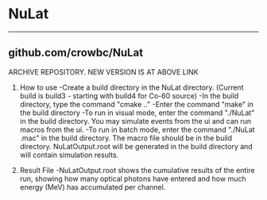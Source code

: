 # NuLat
---------------------------------------------------------------------------------------------------------------------------------------------------------------------------------------------------------------
github.com/crowbc/NuLat
---------------------------------------------------------------------------------------------------------------------------------------------------------------------------------------------------------------
ARCHIVE REPOSITORY. NEW VERSION IS AT ABOVE LINK 

1. How to use
-Create a build directory in the NuLat directory. (Current build is build3 - starting with build4 for Co-60 source)
-In the build directory, type the command "cmake .."
-Enter the command "make" in the build directory
-To run in visual mode, enter the command "./NuLat" in the build directory. You may simulate events from the ui and can run macros from the ui.
-To run in batch mode, enter the command "./NuLat <macroName>.mac" in the build directory. The macro file should be in the build directory. NuLatOutput.root will be generated in the build directory and will contain simulation results.

2. Result File
-NuLatOutput.root shows the cumulative results of the entire run, showing how many optical photons have entered and how much energy (MeV) has accumulated per channel.
